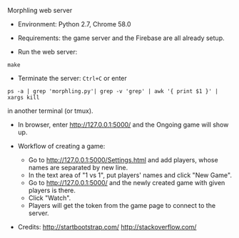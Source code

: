 Morphling web server

- Environment: Python 2.7, Chrome 58.0

- Requirements: the game server and the Firebase are all already setup.

- Run the web server:
```
make
```

- Terminate the server: `Ctrl+C` or enter
```
ps -a | grep 'morphling.py'| grep -v 'grep' | awk '{ print $1 }' | xargs kill
```
in another terminal (or tmux).

- In browser, enter http://127.0.0.1:5000/ and the Ongoing game will show up.

- Workflow of creating a game:
  - Go to http://127.0.0.1:5000/Settings.html and add players, whose names are separated by new line.
  - In the text area of "1 vs 1", put players' names and click "New Game".
  - Go to http://127.0.0.1:5000/ and the newly created game with given players is there.
  - Click "Watch".
  - Players will get the token from the game page to connect to the server.

- Credits:
http://startbootstrap.com/
http://stackoverflow.com/
